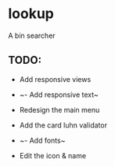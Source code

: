 # lookup

A bin searcher


## TODO:
 - Add responsive views

 - ~- Add responsive text~
 - Redesign the main menu
 - Add the card luhn validator
 - ~- Add fonts~
 - Edit the icon & name
 
